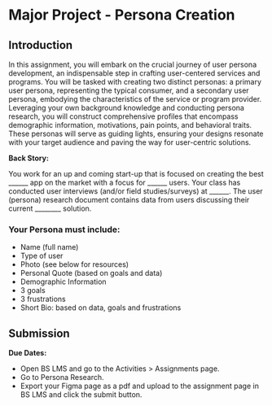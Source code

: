 # Major Project - Persona Creation

## Introduction

In this assignment, you will embark on the crucial journey of user persona development, an indispensable step in crafting user-centered services and programs. You will be tasked with creating two distinct personas: a primary user persona, representing the typical consumer, and a secondary user persona, embodying the characteristics of the service or program provider. Leveraging your own background knowledge and conducting persona research, you will construct comprehensive profiles that encompass demographic information, motivations, pain points, and behavioral traits. These personas will serve as guiding lights, ensuring your designs resonate with your target audience and paving the way for user-centric solutions.

**Back Story:**

<!-- prettier-ignore -->
You work for an up and coming start-up that is focused on creating the best ______ app on the market with a focus for ______ users. Your class has conducted user interviews (and/or field studies/surveys) at ______. The user (persona) research document contains data from users discussing their current ________ solution.

### Your Persona must include:

- Name (full name)
- Type of user
- Photo (see below for resources)
- Personal Quote (based on goals and data)
- Demographic Information
- 3 goals
- 3 frustrations
- Short Bio: based on data, goals and frustrations

## Submission

**Due Dates:**

<Badge text="Both Sections: Sunday October 15th @11:59pm" />

- Open BS LMS and go to the Activities > Assignments page.
- Go to Persona Research.
- Export your Figma page as a pdf and upload to the assignment page in BS LMS and click the submit button.
